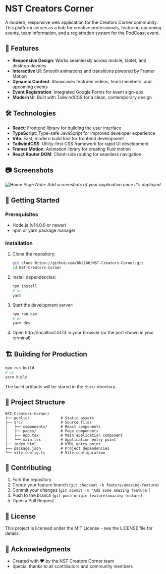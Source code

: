 # NST Creators Corner

A modern, responsive web application for the Creators Corner community. This platform serves as a hub for creative professionals, featuring upcoming events, team information, and a registration system for the PodCoast event.

## 🌟 Features

- **Responsive Design**: Works seamlessly across mobile, tablet, and desktop devices
- **Interactive UI**: Smooth animations and transitions powered by Framer Motion
- **Dynamic Content**: Showcases featured videos, team members, and upcoming events
- **Event Registration**: Integrated Google Forms for event sign-ups
- **Modern UI**: Built with TailwindCSS for a clean, contemporary design

## 🛠️ Technologies

- **React**: Frontend library for building the user interface
- **TypeScript**: Type-safe JavaScript for improved developer experience
- **Vite**: Fast, modern build tool for frontend development
- **TailwindCSS**: Utility-first CSS framework for rapid UI development
- **Framer Motion**: Animation library for creating fluid motion
- **React Router DOM**: Client-side routing for seamless navigation

## 📷 Screenshots

![Home Page](https://github.com/hk2166/NST-Creators-Corner/raw/main/screenshots/homepage.png)
*Note: Add screenshots of your application once it's deployed*

## 🚀 Getting Started

### Prerequisites

- Node.js (v14.0.0 or newer)
- npm or yarn package manager

### Installation

1. Clone the repository:
   ```bash
   git clone https://github.com/hk2166/NST-Creators-Corner.git
   cd NST-Creators-Corner
   ```

2. Install dependencies:
   ```bash
   npm install
   # or
   yarn
   ```

3. Start the development server:
   ```bash
   npm run dev
   # or
   yarn dev
   ```

4. Open http://localhost:5173 in your browser (or the port shown in your terminal)

## 🏗️ Building for Production

```bash
npm run build
# or
yarn build
```

The build artifacts will be stored in the `dist/` directory.

## 🧪 Project Structure

```
NST-Creators-Corner/
├── public/              # Static assets
├── src/                 # Source files
│   ├── components/      # React components
│   ├── pages/           # Page components
│   ├── App.tsx          # Main application component
│   └── main.tsx         # Application entry point
├── index.html           # HTML entry point
├── package.json         # Project dependencies
└── vite.config.ts       # Vite configuration
```

## 🤝 Contributing

1. Fork the repository
2. Create your feature branch (`git checkout -b feature/amazing-feature`)
3. Commit your changes (`git commit -m 'Add some amazing feature'`)
4. Push to the branch (`git push origin feature/amazing-feature`)
5. Open a Pull Request

## 📄 License

This project is licensed under the MIT License - see the LICENSE file for details.

## 🙏 Acknowledgments

- Created with ❤️ by the NST Creators Corner team
- Special thanks to all contributors and community members 